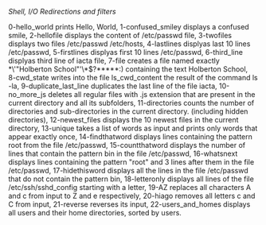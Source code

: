 *Shell, I/O Redirections and filters*

0-hello_world prints Hello, World, 
1-confused_smiley displays a confused smile, 
2-hellofile displays the content of /etc/passwd file, 
3-twofiles displays two files /etc/passwd /etc/hosts, 
4-lastlines displyas last 10 lines /etc/passwd, 
5-firstlines displyas first 10 lines /etc/passwd, 
6-third_line displyas third line of iacta file, 
7-file creates a file named exactly \*\\'"Holberton School"\'\\*$\?\*\*\*\*\*:) containing the text Holberton School,  
8-cwd_state writes into the file ls_cwd_content the result of the command ls -la, 
9-duplicate_last_line duplicates the last line of the file iacta, 
10-no_more_js deletes all regular files with .js extension that are present in the current directory and all its subfolders, 
11-directories counts the number of directories and sub-directories in the current directory. (including hidden directories), 
12-newest_files displays the 10 newest files in the current directory, 
13-unique  takes a list of words as input and prints only words that appear exactly once, 
14-findthatword displays lines containing the pattern root from the file /etc/passwd, 
15-countthatword displays the number of lines that contain the pattern bin in the file /etc/passwd, 
16-whatsnext displays lines containing the pattern "root" and 3 lines after them in the file /etc/passwd, 
17-hidethisword displays all the lines in the file /etc/passwd that do not contain the pattern bin, 
18-letteronly displays all lines of the file /etc/ssh/sshd_config starting with a letter, 
19-AZ replaces all characters A and c from input to Z and e respectively, 
20-hiago removes all letters c and C from input, 
21-reverse reverses its input, 
22-users_and_homes displays all users and their home directories, sorted by users.